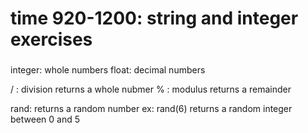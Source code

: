 # time 920-1200: string and integer exercises

### 

integer: whole numbers
float: decimal numbers

/ : division returns a whole nubmer
% : modulus returns a remainder

rand: returns a random number
ex: rand(6) returns a random integer between 0 and 5 

